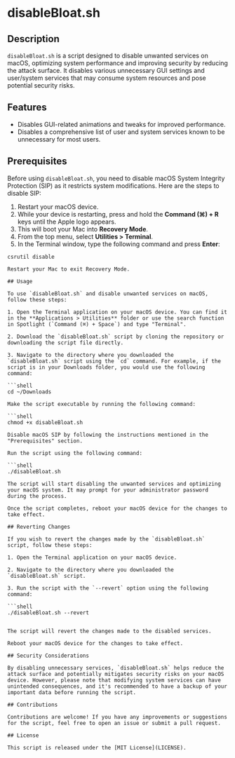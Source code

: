 # disableBloat.sh

## Description

`disableBloat.sh` is a script designed to disable unwanted services on macOS, optimizing system performance and improving security by reducing the attack surface. It disables various unnecessary GUI settings and user/system services that may consume system resources and pose potential security risks.

## Features

- Disables GUI-related animations and tweaks for improved performance.
- Disables a comprehensive list of user and system services known to be unnecessary for most users.

## Prerequisites

Before using `disableBloat.sh`, you need to disable macOS System Integrity Protection (SIP) as it restricts system modifications. Here are the steps to disable SIP:

1. Restart your macOS device.
2. While your device is restarting, press and hold the **Command (⌘) + R** keys until the Apple logo appears.
3. This will boot your Mac into **Recovery Mode**.
4. From the top menu, select **Utilities > Terminal**.
5. In the Terminal window, type the following command and press **Enter**:

```shell
csrutil disable

Restart your Mac to exit Recovery Mode.

## Usage

To use `disableBloat.sh` and disable unwanted services on macOS, follow these steps:

1. Open the Terminal application on your macOS device. You can find it in the **Applications > Utilities** folder or use the search function in Spotlight (`Command (⌘) + Space`) and type "Terminal".

2. Download the `disableBloat.sh` script by cloning the repository or downloading the script file directly.

3. Navigate to the directory where you downloaded the `disableBloat.sh` script using the `cd` command. For example, if the script is in your Downloads folder, you would use the following command:

```shell
cd ~/Downloads

Make the script executable by running the following command:

```shell
chmod +x disableBloat.sh

Disable macOS SIP by following the instructions mentioned in the "Prerequisites" section.

Run the script using the following command:

```shell
./disableBloat.sh

The script will start disabling the unwanted services and optimizing your macOS system. It may prompt for your administrator password during the process.

Once the script completes, reboot your macOS device for the changes to take effect.

## Reverting Changes

If you wish to revert the changes made by the `disableBloat.sh` script, follow these steps:

1. Open the Terminal application on your macOS device.

2. Navigate to the directory where you downloaded the `disableBloat.sh` script.

3. Run the script with the `--revert` option using the following command:

```shell
./disableBloat.sh --revert


The script will revert the changes made to the disabled services.

Reboot your macOS device for the changes to take effect.

## Security Considerations

By disabling unnecessary services, `disableBloat.sh` helps reduce the attack surface and potentially mitigates security risks on your macOS device. However, please note that modifying system services can have unintended consequences, and it's recommended to have a backup of your important data before running the script.

## Contributions

Contributions are welcome! If you have any improvements or suggestions for the script, feel free to open an issue or submit a pull request.

## License

This script is released under the [MIT License](LICENSE).




